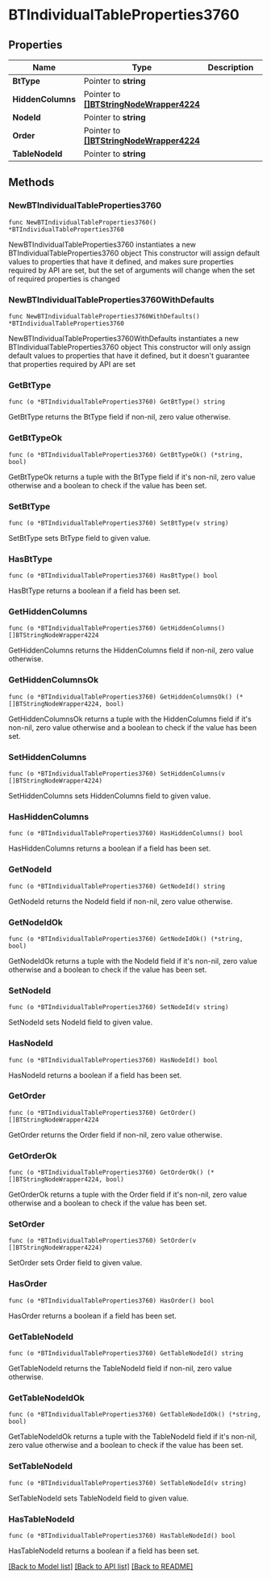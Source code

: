 # BTIndividualTableProperties3760

## Properties

Name | Type | Description | Notes
------------ | ------------- | ------------- | -------------
**BtType** | Pointer to **string** |  | [optional] 
**HiddenColumns** | Pointer to [**[]BTStringNodeWrapper4224**](BTStringNodeWrapper4224.md) |  | [optional] 
**NodeId** | Pointer to **string** |  | [optional] 
**Order** | Pointer to [**[]BTStringNodeWrapper4224**](BTStringNodeWrapper4224.md) |  | [optional] 
**TableNodeId** | Pointer to **string** |  | [optional] 

## Methods

### NewBTIndividualTableProperties3760

`func NewBTIndividualTableProperties3760() *BTIndividualTableProperties3760`

NewBTIndividualTableProperties3760 instantiates a new BTIndividualTableProperties3760 object
This constructor will assign default values to properties that have it defined,
and makes sure properties required by API are set, but the set of arguments
will change when the set of required properties is changed

### NewBTIndividualTableProperties3760WithDefaults

`func NewBTIndividualTableProperties3760WithDefaults() *BTIndividualTableProperties3760`

NewBTIndividualTableProperties3760WithDefaults instantiates a new BTIndividualTableProperties3760 object
This constructor will only assign default values to properties that have it defined,
but it doesn't guarantee that properties required by API are set

### GetBtType

`func (o *BTIndividualTableProperties3760) GetBtType() string`

GetBtType returns the BtType field if non-nil, zero value otherwise.

### GetBtTypeOk

`func (o *BTIndividualTableProperties3760) GetBtTypeOk() (*string, bool)`

GetBtTypeOk returns a tuple with the BtType field if it's non-nil, zero value otherwise
and a boolean to check if the value has been set.

### SetBtType

`func (o *BTIndividualTableProperties3760) SetBtType(v string)`

SetBtType sets BtType field to given value.

### HasBtType

`func (o *BTIndividualTableProperties3760) HasBtType() bool`

HasBtType returns a boolean if a field has been set.

### GetHiddenColumns

`func (o *BTIndividualTableProperties3760) GetHiddenColumns() []BTStringNodeWrapper4224`

GetHiddenColumns returns the HiddenColumns field if non-nil, zero value otherwise.

### GetHiddenColumnsOk

`func (o *BTIndividualTableProperties3760) GetHiddenColumnsOk() (*[]BTStringNodeWrapper4224, bool)`

GetHiddenColumnsOk returns a tuple with the HiddenColumns field if it's non-nil, zero value otherwise
and a boolean to check if the value has been set.

### SetHiddenColumns

`func (o *BTIndividualTableProperties3760) SetHiddenColumns(v []BTStringNodeWrapper4224)`

SetHiddenColumns sets HiddenColumns field to given value.

### HasHiddenColumns

`func (o *BTIndividualTableProperties3760) HasHiddenColumns() bool`

HasHiddenColumns returns a boolean if a field has been set.

### GetNodeId

`func (o *BTIndividualTableProperties3760) GetNodeId() string`

GetNodeId returns the NodeId field if non-nil, zero value otherwise.

### GetNodeIdOk

`func (o *BTIndividualTableProperties3760) GetNodeIdOk() (*string, bool)`

GetNodeIdOk returns a tuple with the NodeId field if it's non-nil, zero value otherwise
and a boolean to check if the value has been set.

### SetNodeId

`func (o *BTIndividualTableProperties3760) SetNodeId(v string)`

SetNodeId sets NodeId field to given value.

### HasNodeId

`func (o *BTIndividualTableProperties3760) HasNodeId() bool`

HasNodeId returns a boolean if a field has been set.

### GetOrder

`func (o *BTIndividualTableProperties3760) GetOrder() []BTStringNodeWrapper4224`

GetOrder returns the Order field if non-nil, zero value otherwise.

### GetOrderOk

`func (o *BTIndividualTableProperties3760) GetOrderOk() (*[]BTStringNodeWrapper4224, bool)`

GetOrderOk returns a tuple with the Order field if it's non-nil, zero value otherwise
and a boolean to check if the value has been set.

### SetOrder

`func (o *BTIndividualTableProperties3760) SetOrder(v []BTStringNodeWrapper4224)`

SetOrder sets Order field to given value.

### HasOrder

`func (o *BTIndividualTableProperties3760) HasOrder() bool`

HasOrder returns a boolean if a field has been set.

### GetTableNodeId

`func (o *BTIndividualTableProperties3760) GetTableNodeId() string`

GetTableNodeId returns the TableNodeId field if non-nil, zero value otherwise.

### GetTableNodeIdOk

`func (o *BTIndividualTableProperties3760) GetTableNodeIdOk() (*string, bool)`

GetTableNodeIdOk returns a tuple with the TableNodeId field if it's non-nil, zero value otherwise
and a boolean to check if the value has been set.

### SetTableNodeId

`func (o *BTIndividualTableProperties3760) SetTableNodeId(v string)`

SetTableNodeId sets TableNodeId field to given value.

### HasTableNodeId

`func (o *BTIndividualTableProperties3760) HasTableNodeId() bool`

HasTableNodeId returns a boolean if a field has been set.


[[Back to Model list]](../README.md#documentation-for-models) [[Back to API list]](../README.md#documentation-for-api-endpoints) [[Back to README]](../README.md)


